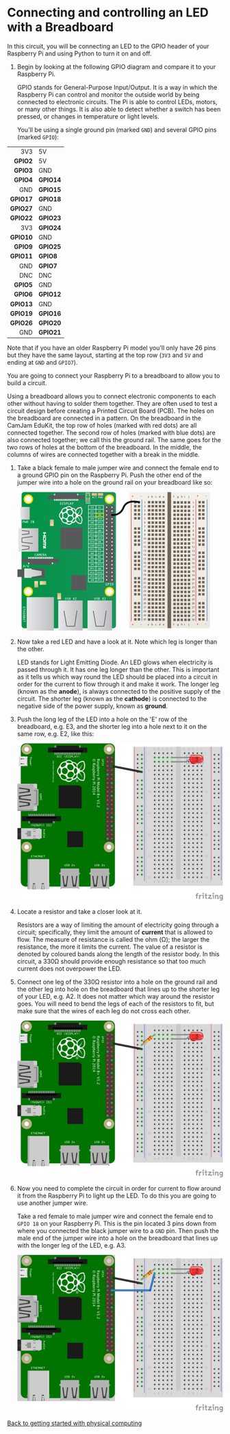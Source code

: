 # Connecting and controlling an LED with a Breadboard

In this circuit, you will be connecting an LED to the GPIO header of your Raspberry Pi and using Python to turn it on and off.

1. Begin by looking at the following GPIO diagram and compare it to your Raspberry Pi. 

    GPIO stands for General-Purpose Input/Output. It is a way in which the Raspberry Pi can control and monitor the outside world by being connected to electronic circuits.  The Pi is able to control LEDs, motors, or many other things.  It is also able to detect whether a switch has been pressed, or changes in temperature or light levels.

    You'll be using a single ground pin (marked `GND`) and several GPIO pins (marked `GPIO`):

|            |            |
|-----------:|:-----------|
|    3V3     | 5V         |
|  **GPIO2** | 5V         |
|  **GPIO3** | GND        |
|  **GPIO4** | **GPIO14** |
|        GND | **GPIO15** |
| **GPIO17** | **GPIO18** |
| **GPIO27** | GND        |
| **GPIO22** | **GPIO23** |
|        3V3 | **GPIO24** |
| **GPIO10** | GND        |
|  **GPIO9** | **GPIO25** |
| **GPIO11** | **GPIO8**  |
|        GND | **GPIO7**  |
|        DNC | DNC        |
|  **GPIO5** | GND        |
|  **GPIO6** | **GPIO12** |
| **GPIO13** | GND        |
| **GPIO19** | **GPIO16** |
| **GPIO26** | **GPIO20** |
|        GND | **GPIO21** |

Note that if you have an older Raspberry Pi model you'll only have 26 pins but they have the same layout, starting at the top row (`3V3` and `5V` and ending at `GND` and `GPIO7`).

You are going to connect your Raspberry Pi to a breadboard to allow you to build a circuit.

Using a breadboard allows you to connect electronic components to each other without having to solder them together. They are often used to test a circuit design before creating a Printed Circuit Board (PCB). The holes on the breadboard are connected in a pattern. On the breadboard in the CamJam EduKit, the top row of holes (marked with red dots) are all connected together. The second row of holes (marked with blue dots) are also connected together; we call this the ground rail. The same goes for the two rows of holes at the bottom of the breadboard. In the middle, the columns of wires are connected together with a break in the middle.

1. Take a black female to male jumper wire and connect the female end to a ground GPIO pin on the Raspberry Pi. Push the other end of the jumper wire into a hole on the ground rail on your breadboard like so:

    ![](images/gpio-connect-ground.png)

1. Now take a red LED and have a look at it. Note which leg is longer than the other.

    LED stands for Light Emitting Diode. An LED glows when electricity is passed through it. It has one leg longer than the other. This is important as it tells us which way round the LED should be placed into a circuit in order for the current to flow through it and make it work. The longer leg (known as the **anode**), is always connected to the positive supply of the circuit. The shorter leg (known as the **cathode**) is connected to the negative side of the power supply, known as **ground**.

1. Push the long leg of the LED into a hole on the 'E' row of the breadboard, e.g. E3, and the shorter leg into a hole next to it on the same row, e.g. E2, like this:

    ![](images/gpio-connect-red-led.png)

1. Locate a resistor and take a closer look at it.

    Resistors are a way of limiting the amount of electricity going through a circuit; specifically, they limit the amount of **current** that is allowed to flow. The measure of resistance is called the ohm (Ω); the larger the resistance, the more it limits the current. The value of a resistor is denoted by coloured bands along the length of the resistor body. In this circuit, a 330Ω should provide enough resistance so that too much current does not overpower the LED.

1. Connect one leg of the 330Ω resistor into a hole on the ground rail and the other leg into hole on the breadboard that lines up to the shorter leg of your LED, e.g. A2. It does not matter which way around the resistor goes. You will need to bend the legs of each of the resistors to fit, but make sure that the wires of each leg do not cross each other.

    ![](images/gpio-connect-resistor.png)

1. Now you need to complete the circuit in order for current to flow around it from the Raspberry Pi to light up the LED. To do this you are going to use another jumper wire.

    Take a red female to male jumper wire and connect the female end to `GPIO 18` on your Raspberry Pi. This is the pin located 3 pins down from where you connected the black jumper wire to a `GND` pin. Then push the male end of the jumper wire into a hole on the breadboard that lines up with the longer leg of the LED, e.g. A3.

    ![](images/gpio-complete-circuit.png)

[Back to getting started with physical computing](worksheet.md)

